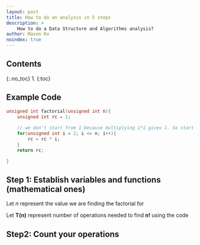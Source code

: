 ```yaml
---
layout: post
title: How to do an analysis in 5 steps
description: >
    How to do a Data Structure and Algorithms analysis?
author: Mason Ko
noindex: true
---
```

<!-- mk_log: "I'm writing this document manully, not by command or anything -->

## Contents
{:.no_toc}
1. 
{:toc}

## Example Code

~~~cpp
unsigned int factorial(unsigned int n){
    unsigned int rc = 1;
    
    // we don't start from 1 because multiplying 1*1 gives 1. So start from 2
    for(unsigned int i = 2; i <= n; i++){
        rc = rc * i;
    }
    return rc;

}
~~~



## Step 1: Establish variables and functions (mathematical ones)

Let *n* represent the value we are finding the factorial for

Let **T(n)** represent number of operations needed to find **n!** using the code

## Step2: Count your operations
